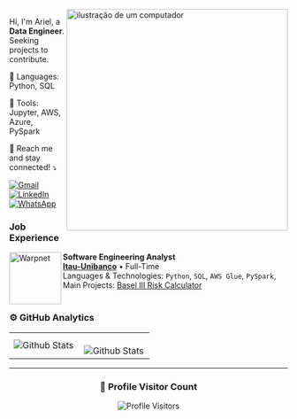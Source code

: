 <img src="https://raw.githubusercontent.com/MicaelliMedeiros/micaellimedeiros/master/image/computer-illustration.png" alt="ilustração de um computador" min-width="400px" max-width="400px" width="400px" align="right">

<p align="left"> 
  Hi, I'm Ariel, a <strong>Data Engineer</strong>.<br>
  Seeking projects to contribute.
</p>

<p align="left">
  🦄 Languages: Python, SQL
</p>

<p align="left">
  💼 Tools: Jupyter, AWS, Azure, PySpark
</p>

<p align="left">
  💌 Reach me and stay connected! ⤵️
</p>

<p align="left">
  <a href="#" title="Gmail">
  <img src="https://img.shields.io/badge/-Gmail-FF0000?style=flat-square&labelColor=FF0000&logo=gmail&logoColor=white&link=LINK-DO-SEU-GMAIL" alt="Gmail"/></a>
  <a href="#" title="LinkedIn">
  <img src="https://img.shields.io/badge/-Linkedin-0e76a8?style=flat-square&logo=Linkedin&logoColor=white&link=LINK-DO-SEU-LINKEDIN" alt="LinkedIn"/></a>
  <a href="#" title="WhatsApp">
  <img src="https://img.shields.io/badge/-WhatsApp-25d366?style=flat-square&labelColor=25d366&logo=whatsapp&logoColor=white&link=API-DO-SEU-WHATSAPP" alt="WhatsApp"/></a>
</p>

### Job Experience

[<img align="left" height="94px" width="94px" alt="Warpnet" src="https://upload.wikimedia.org/wikipedia/commons/1/19/Itaú_Unibanco_logo_2023.svg"/>](https://www.itau.com.br)

**Software Engineering Analyst** \
[**Itau-Unibanco**](https://www.itau.com.br) • Full-Time \
Languages & Technologies: `Python`, `SQL`, `AWS Glue`, `PySpark`,\
Main Projects: [Basel III Risk Calculator](https://www.bis.org/bcbs/basel3.htm)
<br/>
<br/>


### ⚙️ GitHub Analytics

<table>
  <tr>
    <td>
      <img
        align="left"
        src="https://github-readme-stats.vercel.app/api?username=solosando&theme=synthwavet&show_icons=true)](https://github.com/anuraghazra/github-readme-stats"
        alt="Github Stats"
      />
    </td>
    <td>
      <br />
      <img
        align="left"
        src="https://github-readme-streak-stats.herokuapp.com/?user=solosando&theme=synthwavet&hide_border=false"
        alt="Github Stats"
      />
    </td>
  </tr>
</table>

--- 


<div align="center">
  <h3><b>📍 Profile Visitor Count</b></h3>
</div>

<p align="center">
  <img
    src="https://profile-counter.glitch.me/solosando/count.svg"
    alt="Profile Visitors"
  />
</p>
